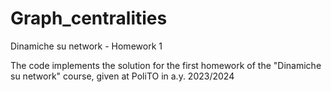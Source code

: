 # Graph_centralities
Dinamiche su network - Homework 1

The code implements the solution for the first homework of the "Dinamiche su network" course, given at PoliTO in a.y. 2023/2024
